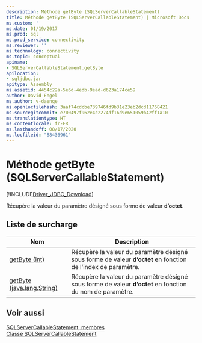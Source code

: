 ```yaml
---
description: Méthode getByte (SQLServerCallableStatement)
title: Méthode getByte (SQLServerCallableStatement) | Microsoft Docs
ms.custom: ''
ms.date: 01/19/2017
ms.prod: sql
ms.prod_service: connectivity
ms.reviewer: ''
ms.technology: connectivity
ms.topic: conceptual
apiname:
- SQLServerCallableStatement.getByte
apilocation:
- sqljdbc.jar
apitype: Assembly
ms.assetid: 4454c22a-5e6d-4edb-9ead-d623a174ce59
author: David-Engel
ms.author: v-daenge
ms.openlocfilehash: 3aaf74cdcbe739746fd9b31e23eb2dcd11768421
ms.sourcegitcommit: e700497f962e4c2274df16d9e651059b42ff1a10
ms.translationtype: HT
ms.contentlocale: fr-FR
ms.lasthandoff: 08/17/2020
ms.locfileid: "88436961"
---
```

# <a name="getbyte-method-sqlservercallablestatement"></a>Méthode getByte (SQLServerCallableStatement)
[!INCLUDE[Driver_JDBC_Download](../../../includes/driver_jdbc_download.md)]

  Récupère la valeur du paramètre désigné sous forme de valeur **d’octet**.  
  
## <a name="overload-list"></a>Liste de surcharge  
  
|Nom|Description|  
|----------|-----------------|  
|[getByte (int)](../../../connect/jdbc/reference/getbyte-method-int.md)|Récupère la valeur du paramètre désigné sous forme de valeur **d’octet** en fonction de l’index de paramètre.|  
|[getByte (java.lang.String)](../../../connect/jdbc/reference/getbyte-method-java-lang-string.md)|Récupère la valeur du paramètre désigné sous forme de valeur **d’octet** en fonction du nom de paramètre.|  
  
## <a name="see-also"></a>Voir aussi  
 [SQLServerCallableStatement, membres](../../../connect/jdbc/reference/sqlservercallablestatement-members.md)   
 [Classe SQLServerCallableStatement](../../../connect/jdbc/reference/sqlservercallablestatement-class.md)  
  
  
